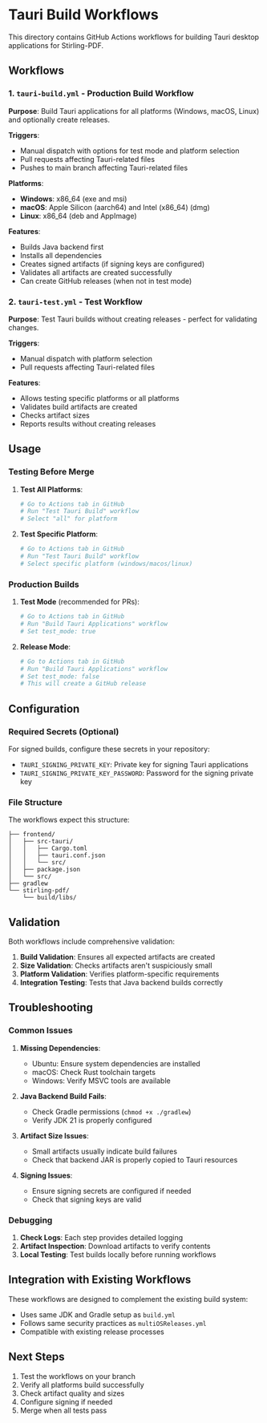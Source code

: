 # Tauri Build Workflows

This directory contains GitHub Actions workflows for building Tauri desktop applications for Stirling-PDF.

## Workflows

### 1. `tauri-build.yml` - Production Build Workflow

**Purpose**: Build Tauri applications for all platforms (Windows, macOS, Linux) and optionally create releases.

**Triggers**:
- Manual dispatch with options for test mode and platform selection
- Pull requests affecting Tauri-related files
- Pushes to main branch affecting Tauri-related files

**Platforms**:
- **Windows**: x86_64 (exe and msi)
- **macOS**: Apple Silicon (aarch64) and Intel (x86_64) (dmg)
- **Linux**: x86_64 (deb and AppImage)

**Features**:
- Builds Java backend first
- Installs all dependencies
- Creates signed artifacts (if signing keys are configured)
- Validates all artifacts are created successfully
- Can create GitHub releases (when not in test mode)

### 2. `tauri-test.yml` - Test Workflow

**Purpose**: Test Tauri builds without creating releases - perfect for validating changes.

**Triggers**:
- Manual dispatch with platform selection
- Pull requests affecting Tauri-related files

**Features**:
- Allows testing specific platforms or all platforms
- Validates build artifacts are created
- Checks artifact sizes
- Reports results without creating releases

## Usage

### Testing Before Merge

1. **Test All Platforms**:
   ```bash
   # Go to Actions tab in GitHub
   # Run "Test Tauri Build" workflow
   # Select "all" for platform
   ```

2. **Test Specific Platform**:
   ```bash
   # Go to Actions tab in GitHub  
   # Run "Test Tauri Build" workflow
   # Select specific platform (windows/macos/linux)
   ```

### Production Builds

1. **Test Mode** (recommended for PRs):
   ```bash
   # Go to Actions tab in GitHub
   # Run "Build Tauri Applications" workflow
   # Set test_mode: true
   ```

2. **Release Mode**:
   ```bash
   # Go to Actions tab in GitHub
   # Run "Build Tauri Applications" workflow  
   # Set test_mode: false
   # This will create a GitHub release
   ```

## Configuration

### Required Secrets (Optional)

For signed builds, configure these secrets in your repository:

- `TAURI_SIGNING_PRIVATE_KEY`: Private key for signing Tauri applications
- `TAURI_SIGNING_PRIVATE_KEY_PASSWORD`: Password for the signing private key

### File Structure

The workflows expect this structure:
```
├── frontend/
│   ├── src-tauri/
│   │   ├── Cargo.toml
│   │   ├── tauri.conf.json
│   │   └── src/
│   ├── package.json
│   └── src/
├── gradlew
└── stirling-pdf/
    └── build/libs/
```

## Validation

Both workflows include comprehensive validation:

1. **Build Validation**: Ensures all expected artifacts are created
2. **Size Validation**: Checks artifacts aren't suspiciously small
3. **Platform Validation**: Verifies platform-specific requirements
4. **Integration Testing**: Tests that Java backend builds correctly

## Troubleshooting

### Common Issues

1. **Missing Dependencies**: 
   - Ubuntu: Ensure system dependencies are installed
   - macOS: Check Rust toolchain targets
   - Windows: Verify MSVC tools are available

2. **Java Backend Build Fails**:
   - Check Gradle permissions (`chmod +x ./gradlew`)
   - Verify JDK 21 is properly configured

3. **Artifact Size Issues**:
   - Small artifacts usually indicate build failures
   - Check that backend JAR is properly copied to Tauri resources

4. **Signing Issues**:
   - Ensure signing secrets are configured if needed
   - Check that signing keys are valid

### Debugging

1. **Check Logs**: Each step provides detailed logging
2. **Artifact Inspection**: Download artifacts to verify contents
3. **Local Testing**: Test builds locally before running workflows

## Integration with Existing Workflows

These workflows are designed to complement the existing build system:

- Uses same JDK and Gradle setup as `build.yml`
- Follows same security practices as `multiOSReleases.yml`
- Compatible with existing release processes

## Next Steps

1. Test the workflows on your branch
2. Verify all platforms build successfully
3. Check artifact quality and sizes
4. Configure signing if needed
5. Merge when all tests pass